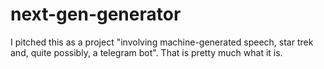 # next-gen-generator
I pitched this as a project "involving machine-generated speech, star trek and, quite possibly, a telegram bot". That is pretty much what it is.
